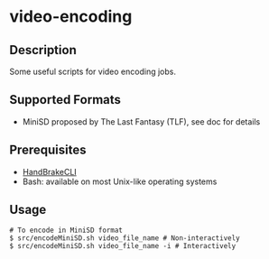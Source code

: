 video-encoding
==============

Description
-----------

Some useful scripts for video encoding jobs.

Supported Formats
-----------------

* MiniSD proposed by The Last Fantasy (TLF), see doc for details 

Prerequisites
--------------

* [HandBrakeCLI](http://handbrake.fr/downloads2.php "Download HandBrakeCLI")
* Bash: available on most Unix-like operating systems

Usage
------

	# To encode in MiniSD format
	$ src/encodeMiniSD.sh video_file_name # Non-interactively
	$ src/encodeMiniSD.sh video_file_name -i # Interactively
